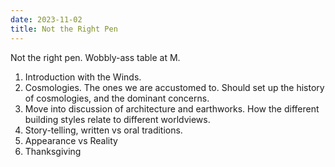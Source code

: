 ```yaml
---
date: 2023-11-02
title: Not the Right Pen
---
```


Not the right pen. Wobbly-ass table at M.

1. Introduction with the Winds.
2. Cosmologies. The ones we are accustomed to. Should set up the history of cosmologies, and the dominant concerns.
3. Move into discussion of architecture and earthworks. How the different building styles relate to different worldviews.
4. Story-telling, written vs oral traditions.
5. Appearance vs Reality
6. Thanksgiving
